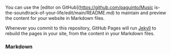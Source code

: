 

You can use the [editor on GitHub](https://github.com/paguinto/Music is-the-soundtrack-of-your-life/edit/main/README.md) to maintain and preview the content for your website in Markdown files.

Whenever you commit to this repository, GitHub Pages will run [Jekyll](https://jekyllrb.com/) to rebuild the pages in your site, from the content in your Markdown files.

### Markdown

